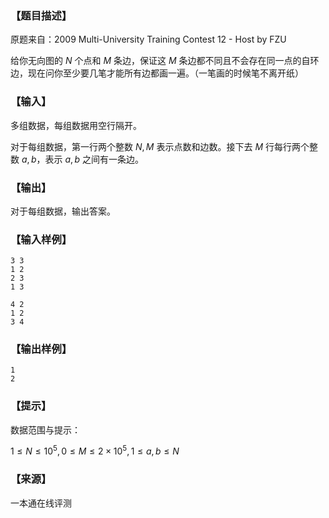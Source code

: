 ### 【题目描述】

原题来自：2009 Multi-University Training Contest 12 - Host by FZU

给你无向图的 $N$ 个点和 $M$ 条边，保证这 $M$ 条边都不同且不会存在同一点的自环边，现在问你至少要几笔才能所有边都画一遍。（一笔画的时候笔不离开纸）

### 【输入】

多组数据，每组数据用空行隔开。

对于每组数据，第一行两个整数 $N,M$ 表示点数和边数。接下去 $M$ 行每行两个整数 $a,b$，表示 $a,b$ 之间有一条边。

### 【输出】

对于每组数据，输出答案。

### 【输入样例】

```
3 3
1 2
2 3
1 3

4 2
1 2
3 4
```

### 【输出样例】

```
1
2
```

### 【提示】

数据范围与提示：

$1≤N≤10^5 ,0≤M≤2×10^5 ,1≤a,b≤N$


 ### 【来源】

 一本通在线评测 
